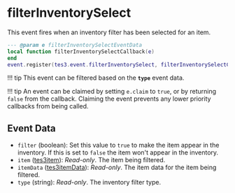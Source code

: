 # filterInventorySelect
<div class="search_terms" style="display: none">filterinventoryselect</div>

<!---
	This file is autogenerated. Do not edit this file manually. Your changes will be ignored.
	More information: https://github.com/MWSE/MWSE/tree/master/docs
-->

This event fires when an inventory filter has been selected for an item.

```lua
--- @param e filterInventorySelectEventData
local function filterInventorySelectCallback(e)
end
event.register(tes3.event.filterInventorySelect, filterInventorySelectCallback)
```

!!! tip
	This event can be filtered based on the **`type`** event data.

!!! tip
	An event can be claimed by setting `e.claim` to `true`, or by returning `false` from the callback. Claiming the event prevents any lower priority callbacks from being called.

## Event Data

* `filter` (boolean): Set this value to `true` to make the item appear in the inventory. If this is set to `false` the item won't appear in the inventory.
* `item` ([tes3item](../../types/tes3item)): *Read-only*. The item being filtered.
* `itemData` ([tes3itemData](../../types/tes3itemData)): *Read-only*. The item data for the item being filtered.
* `type` (string): *Read-only*. The inventory filter type.

